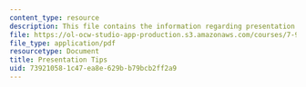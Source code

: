 ```yaml
---
content_type: resource
description: This file contains the information regarding presentation tips.
file: https://ol-ocw-studio-app-production.s3.amazonaws.com/courses/7-91j-foundations-of-computational-and-systems-biology-spring-2014/739210581c47ea8e629bb79bcb2ff2a9_MIT7_91JS14_Present_tips.pdf
file_type: application/pdf
resourcetype: Document
title: Presentation Tips
uid: 73921058-1c47-ea8e-629b-b79bcb2ff2a9
---
```

